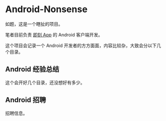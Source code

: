 # Android-Nonsense
如题，这是一个瞎扯的项目。

笔者目前负责
[即刻 App](http://www.ruguoapp.com/) 的 Android 客户端开发。

这个项目会记录一个 Android 开发者的方方面面，内容比较杂，大致会分以下几个目录。

## Android 经验总结
这个会开好几个目录，还没想好有多少。

## Android 招聘
招聘信息。